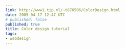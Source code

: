 ```yaml
---
link: http://www1.tip.nl/~t876506/ColorDesign.html
date: 2005-04-17 12:47 UTC
# published: false
published: true
title: Color design tutorial
tags:
- webdesign
---
```




